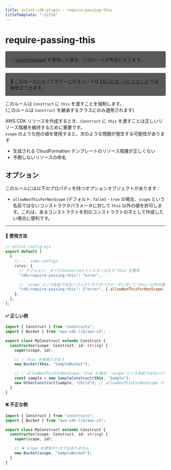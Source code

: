 ```yaml
---
title: eslint-cdk-plugin - require-passing-this
titleTemplate: ":title"
---
```


# require-passing-this

<div style="margin-top: 16px; background-color: #595959; padding: 16px; border-radius: 4px;">
    ✅ <a href="/ja/rules/#recommended-rules">recommended</a>
  を使用した場合、このルールが有効になります。
</div>
<div style="margin-top: 16px; background-color: #595959; padding: 16px; border-radius: 4px;">
  🔧 このルールによってエラーになるコードは
  <a href="https://eslint.org/docs/latest/use/command-line-interface#--fix">
    ESLint の --fix コマンド
  </a>
  で自動修正できます。
</div>

このルールは `Construct` に `this` を渡すことを強制します。  
(このルールは `Construct` を継承するクラスにのみ適用されます)

AWS CDK リソースを作成するとき、`Construct` に `this` を渡すことは正しいリソース階層を維持するために重要です。  
`scope` のような他の値を使用すると、次のような問題が発生する可能性があります

- 生成される CloudFormation テンプレートのリソース階層が正しくない
- 予期しないリソースの命名

## オプション

このルールには以下のプロパティを持つオプションオブジェクトがあります：

- `allowNonThisForNonScope` (デフォルト: `false`) - `true` の場合、`scope` という名前ではないコンストラクタパラメータに対して `this` 以外の値を許可します。これは、あるコンストラクトを別のコンストラクトの子として作成したい場合に便利です。

---

#### 🔧 使用方法

```js
// eslint.config.mjs
export default [
  {
    // ... some configs
    rules: {
      // デフォルト: すべてのConstructインスタンス化で`this`を要求
      "cdk/require-passing-this": "error",

      // `scope`という名前ではないコンストラクタパラメータに対して`this`以外の値を許可
      "cdk/require-passing-this": ["error", { allowNonThisForNonScope: true }],
    },
  },
];
```

#### ✅ 正しい例

```ts
import { Construct } from "constructs";
import { Bucket } from "aws-cdk-lib/aws-s3";

export class MyConstruct extends Construct {
  constructor(scope: Construct, id: string) {
    super(scope, id);

    // ✅ this を使用できます
    new Bucket(this, "SampleBucket");

    // ✅ allowNonThisForNonScope: true の場合、'scope'という名前ではないパラメータに対して this 以外の値を使用できます
    const sample = new SampleConstruct(this, "Sample");
    new OtherConstruct(sample, "Child"); // allowNonThisForNonScope が true の場合は有効
  }
}
```

#### ❌ 不正な例

```ts
import { Construct } from "constructs";
import { Bucket } from "aws-cdk-lib/aws-s3";

export class MyConstruct extends Construct {
  constructor(scope: Construct, id: string) {
    super(scope, id);

    // ❌ scope を使用すべきではありません
    new Bucket(scope, "SampleBucket");
  }
}
```
